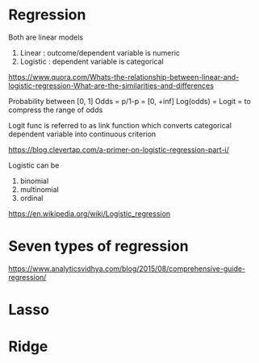 
# Regression 

Both are linear models
1. Linear  : outcome/dependent variable is numeric 
2. Logistic : dependent variable is categorical

https://www.quora.com/Whats-the-relationship-between-linear-and-logistic-regression-What-are-the-similarities-and-differences

Probability between [0, 1]
Odds = p/1-p = [0, +inf]
Log(odds) = Logit = to compress the range of odds

Logit func is referred to as link function which converts categorical dependent variable into continuous criterion

https://blog.clevertap.com/a-primer-on-logistic-regression-part-i/

Logistic can be 
1. binomial 
2. multinomial
3. ordinal

https://en.wikipedia.org/wiki/Logistic_regression

# Seven types of regression

https://www.analyticsvidhya.com/blog/2015/08/comprehensive-guide-regression/

# Lasso

# Ridge
